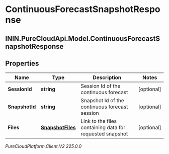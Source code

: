# ContinuousForecastSnapshotResponse

## ININ.PureCloudApi.Model.ContinuousForecastSnapshotResponse

## Properties

|Name | Type | Description | Notes|
|------------ | ------------- | ------------- | -------------|
| **SessionId** | **string** | Session Id of the continuous forecast | [optional] |
| **SnapshotId** | **string** | Snapshot Id of the continuous forecast session | [optional] |
| **Files** | [**SnapshotFiles**](SnapshotFiles) | Link to the files containing data for requested snapshot | [optional] |



_PureCloudPlatform.Client.V2 225.0.0_
